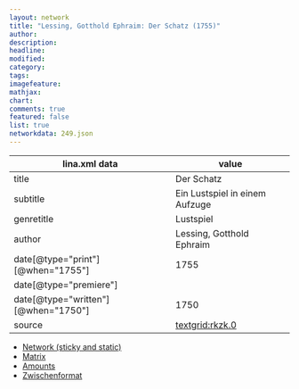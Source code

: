 ```yaml
---
layout: network
title: "Lessing, Gotthold Ephraim: Der Schatz (1755)"
author:
description:
headline:
modified:
category:
tags:
imagefeature: 
mathjax: 
chart: 
comments: true
featured: false
list: true
networkdata: 249.json
---
```

lina.xml data  | value
------------- | -------------
title|Der Schatz
subtitle|Ein Lustspiel in einem Aufzuge
genretitle|Lustspiel
author|Lessing, Gotthold Ephraim
date[@type="print"][@when="1755"]|1755
date[@type="premiere"]|
date[@type="written"][@when="1750"]|1750
source|[textgrid:rkzk.0](https://textgridlab.org/1.0/tgcrud-public/rest/textgrid:rkzk.0/data)



* [Network (sticky and static)](/network249)
* [Matrix](/matrix249)
* [Amounts](/amount249)
* [Zwischenformat](/lina249 )
